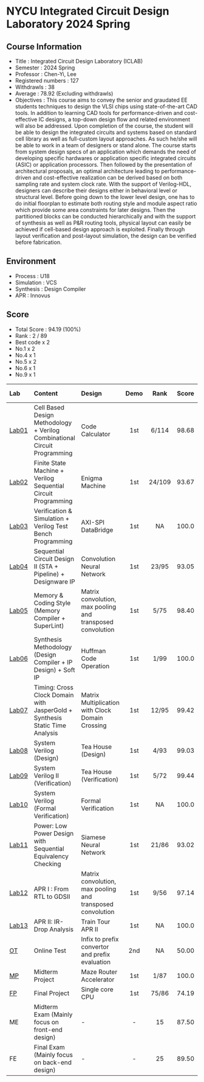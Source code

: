 # NYCU Integrated Circuit Design Laboratory 2024 Spring

## Course Information
- Title : Integrated Circuit Design Laboratory (ICLAB)
- Semester : 2024 Spring
- Professor : Chen-Yi, Lee
- Registered numbers : 127
- Withdrawls : 38
- Average : 78.92 (Excluding withdrawls)
- Objectives : This course aims to convey the senior and graudated EE students techniques to design the VLSI chips using state-of-the-art CAD tools. In addition to learning CAD tools for performance-driven and cost-effective IC designs, a top-down design flow and related environment will also be addressed. Upon completion of the course, the student will be able to design the integrated circuits and systems based on standard cell library as well as full-custom layout approaches. As such he/she will be able to work in a team of designers or stand alone.
The course starts from system design specs of an application which demands the need of developing specific hardwares or application specific integrated circuits (ASIC) or application processors. Then followed by the presentation of architectural proposals, an optimal architecture leading to performance-driven and cost-effective realization can be derived based on both sampling rate and system clock rate. With the support of Verilog-HDL, designers can describe their designs either in behavioral level or structural level. Before going down to the lower level design, one has to do initial floorplan to estimate both routing style and module aspect ratio which provide some area constraints for later designs. Then the partitioned blocks can be conducted hierarchically and with the support of synthesis as well as P&R routing tools, physical layout can easily be achieved if cell-based design approach is exploited. Finally through layout verification and post-layout simulation, the design can be verified before fabrication.

## Environment
- Process : U18
- Simulation : VCS
- Synthesis : Design Compiler
- APR : Innovus

## Score
- Total Score : 94.19 (100%)
- Rank : 2 / 89
- Best code x 2
- No.1 x 2
- No.4 x 1
- No.5 x 2
- No.6 x 1
- No.9 x 1

|Lab               |Content                                                                      |Design                                                      |Demo |Rank    |Score  |Pass Rate|Weight|
|:-----------------|:----------------------------------------------------------------------------|:-----------------------------------------------------------|:---:|:------:|:-----:|:-------:|:----:|
| [Lab01](./Lab01) | Cell Based Design Methodology +  Verilog Combinational Circuit Programming  | Code Calculator                                            | 1st | 6/114  | 98.68 | 89.76%  | 5%   |
| [Lab02](./Lab02) | Finite State Machine + Verilog Sequential Circuit Programming               | Enigma Machine                                             | 1st | 24/109 | 93.67 | 85.83%  | 5%   |
| [Lab03](./Lab03) | Verification & Simulation + Verilog Test Bench Programming                  | AXI-SPI DataBridge                                         | 1st | NA     | 100.0 | 75.59%  | 5%   |
| [Lab04](./Lab04) | Sequential Circuit Design II (STA + Pipeline) + Designware IP               | Convolution Neural Network                                 | 1st | 23/95  | 93.05 | 74.80%  | 5%   |
| [Lab05](./Lab05) | Memory & Coding Style (Memory Compiler + SuperLint)                         | Matrix convolution, max pooling and transposed convolution | 1st | 5/75   | 98.40 | 59.06%  | 5%   |
| [Lab06](./Lab06) | Synthesis Methodology (Design Compiler + IP Design) + Soft IP               |  Huffman Code Operation                                    | 1st | 1/99   | 100.0 | 77.95%  | 5%   |
| [Lab07](./Lab07) | Timing: Cross Clock Domain with JasperGold + Synthesis Static Time Analysis | Matrix Multiplication with Clock Domain Crossing           | 1st | 12/95  | 99.42 | 74.80%  | 5%   |
| [Lab08](./Lab08) | System Verilog (Design)                                                     | Tea House (Design)                                         | 1st | 4/93   | 99.03 | 73.23%  | 5%   |
| [Lab09](./Lab09) | System Verilog II (Verification)                                            | Tea House (Verification)                                   | 1st | 5/72   | 99.44 | 56.69%  | 5%   |
| [Lab10](./Lab10) | System Verilog (Formal Verification)                                        | Formal Verification                                        | 1st | NA     | 100.0 | 76.38%  | 3%   |
| [Lab11](./Lab11) | Power: Low Power Design with Sequential Equivalency Checking                | Siamese Neural Network                                     | 1st | 21/86  | 93.02 | 67.72%  | 5%   |
| [Lab12](./Lab12) | APR I : From RTL to GDSII                                                   | Matrix convolution, max pooling and transposed convolution | 1st | 9/56   | 97.14 | 68.50%  | 5%   |
| [Lab13](./Lab13) | APR II: IR-Drop Analysis                                                    | Train Tour APR II                                          | 1st | NA     | 100.0 | 68.50%  | 5%   |
| [OT](./OT)       | Online Test                                                                 | Infix to prefix convertor and prefix evaluation            | 2nd | NA     | 50.00 |  2.36%  | 5%   |
| [MP](./MP)       | Midterm Project                                                             | Maze Router Accelerator                                    | 1st | 1/87   | 100.0 | 68.50%  | 8%   |
| [FP](./FP)       | Final Project                                                               | Single core CPU                                            | 1st | 75/86  | 74.19 | 67.72%  | 8%   |
| ME               | Midterm Exam (Mainly focus on front-end design)                             | -                                                          |  -  | 15     | 87.50 | -       | 8%   |
| FE               | Final Exam (Mainly focus on back-end design)                                | -                                                          |  -  | 25     | 89.50 | -       | 8%   |
